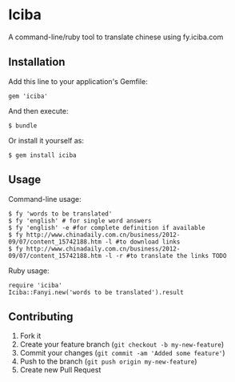 # Iciba

A command-line/ruby tool to translate chinese using fy.iciba.com

## Installation

Add this line to your application's Gemfile:

    gem 'iciba'

And then execute:

    $ bundle

Or install it yourself as:

    $ gem install iciba

## Usage

Command-line usage:

    $ fy 'words to be translated'
    $ fy 'english' # for single word answers
    $ fy 'english' -e #for complete definition if available
    $ fy http://www.chinadaily.com.cn/business/2012-09/07/content_15742188.htm -l #to download links
    $ fy http://www.chinadaily.com.cn/business/2012-09/07/content_15742188.htm -l -r #to translate the links TODO
    
Ruby usage:
    
    require 'iciba'
    Iciba::Fanyi.new('words to be translated').result

## Contributing

1. Fork it
2. Create your feature branch (`git checkout -b my-new-feature`)
3. Commit your changes (`git commit -am 'Added some feature'`)
4. Push to the branch (`git push origin my-new-feature`)
5. Create new Pull Request
